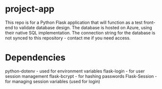 # project-app

This repo is for a Python Flask application that will function as a test front-end to validate database design.  The database is hosted on Azure, using their native SQL implementation.
The connection string for the database is not synced to this repository - contact me if you need access.

# Dependencies
python-dotenv - used for environment variables
flask-login - for user session management
flask-bcrypt - for hashing passwords
Flask-Session - for managing session variables (used for login)